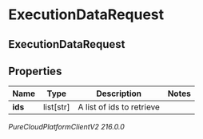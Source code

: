 # ExecutionDataRequest

## ExecutionDataRequest

## Properties

|Name | Type | Description | Notes|
|------------ | ------------- | ------------- | -------------|
| **ids** | list[str] | A list of ids to retrieve | |



_PureCloudPlatformClientV2 216.0.0_
